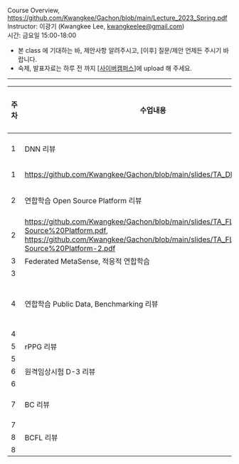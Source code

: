 Course Overview, https://github.com/Kwangkee/Gachon/blob/main/Lecture_2023_Spring.pdf  
Instructor: 이광기 (Kwangkee Lee, kwangkeelee@gmail.com)  
시간: 금요일 15:00-18:00  
- 본 class 에 기대하는 바, 제안사항 알려주시고, [이후] 질문/제안 언제든 주시기 바랍니다.
- 숙제, 발표자료는 하루 전 까지 [[사이버캠퍼스](https://cyber.gachon.ac.kr/course/view.php?id=85330)]에 upload 해 주세요.

***
|주차|수업내용|TA|학생발표|
|---|---|--|--|
|1|DNN 리뷰|PyTorch 설치, Tutorial/Sample code||
|1|https://github.com/Kwangkee/Gachon/blob/main/slides/TA_DL_overview.pdf|Install/Sample Guide|
|2|연합학습 Open Source Platform 리뷰|설치, Tutorial/Sample code||
|2|https://github.com/Kwangkee/Gachon/blob/main/slides/TA_FL%20Open-Source%20Platform.pdf, https://github.com/Kwangkee/Gachon/blob/main/slides/TA_FL%20Open-Source%20Platform-2.pdf|Install/Sample Guide|
|3|Federated MetaSense, 적응적 연합학습|적응적 연합학습||
|3|
|4|연합학습 Public Data, Benchmarking 리뷰|PFL Benchmarking 설치, Tutorial/Sample code||
|4|
|5|rPPG 리뷰|rPPG code 리뷰||
|5|
|6|원격임상시험 D-3 리뷰|PoC 결과||
|6|
|7|BC 리뷰|Ethereum Simulator, Solidity||
|7|
|8|BCFL 리뷰|2CP Simulator||
|8|

